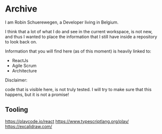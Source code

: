 # Archive

I am Robin Schuerewegen, a Developer living in Belgium.

I think that a lot of what I do and see in the current workspace, is not new, and thus I wanted to place the information that I still have inside a repository to look back on.

Information that you will find here (as of this moment) is heavily linked to:

- ReactJs
- Agile Scrum
- Architecture

Disclaimer:

code that is visible here, is not truly tested. I will try to make sure that this happens, but it is not a promise!

## Tooling

https://playcode.io/react
https://www.typescriptlang.org/play/
https://excalidraw.com/
